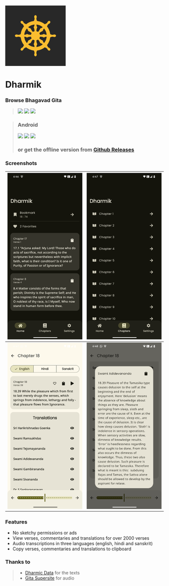 ![](fastlane/metadata/android/en-US/images/icon-192-maskable.png)

# Dharmik

### Browse Bhagavad Gita

> [<img src="https://ziadoua.github.io/m3-Markdown-Badges/badges/Android/android2.svg">]()
> [<img src="https://ziadoua.github.io/m3-Markdown-Badges/badges/AndroidStudio/androidstudio2.svg">]()
> [<img src="https://ziadoua.github.io/m3-Markdown-Badges/badges/Kotlin/kotlin1.svg">]()

> ### Android
> <a href="https://apt.izzysoft.de/packages/com.shub39.dharmik"><img src="https://gitlab.com/IzzyOnDroid/repo/-/raw/master/assets/IzzyOnDroid.png" height="80"></a>
> [<img src="https://www.openapk.net/images/openapk-badge.png" height=80>](https://www.openapk.net/dharmik/com.shub39.dharmik/)
> [<img src="https://www.androidfreeware.net/images/androidfreeware-badge.png" height=80>](https://www.androidfreeware.net/download-dharmik-apk.html)
> ### or get the offline version from [Github Releases](https://github.com/shub39/Dharmik/releases)

### Screenshots
| ![](fastlane/metadata/android/en-US/images/phoneScreenshots/1.png) | ![](fastlane/metadata/android/en-US/images/phoneScreenshots/2.png) |
|:------------------------------------------------------------------:|:------------------------------------------------------------------:|
| ![](fastlane/metadata/android/en-US/images/phoneScreenshots/3.png) | ![](fastlane/metadata/android/en-US/images/phoneScreenshots/4.png) |

### Features
- No sketchy permissions or ads
- View verses, commentaries and translations for over 2000 verses
- Audio transcriptions in three languages (english, hindi and sanskrit)
- Copy verses, commentaries and translations to clipboard

### Thanks to
> - [Dharmic Data](https://github.com/bhavykhatri/DharmicData) for the texts
> - [Gita Supersite](https://www.gitasupersite.iitk.ac.in/) for audio